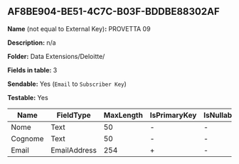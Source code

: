 ## AF8BE904-BE51-4C7C-B03F-BDDBE88302AF

**Name** (not equal to External Key)**:** PROVETTA 09

**Description:** n/a

**Folder:** Data Extensions/Deloitte/

**Fields in table:** 3

**Sendable:** Yes (`Email` to `Subscriber Key`)

**Testable:** Yes

| Name | FieldType | MaxLength | IsPrimaryKey | IsNullable | DefaultValue |
| --- | --- | --- | --- | --- | --- |
| Nome | Text | 50 | - | - |  |
| Cognome | Text | 50 | - | - |  |
| Email | EmailAddress | 254 | + | - |  |
